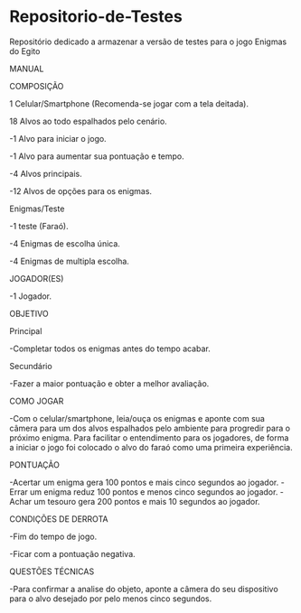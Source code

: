 # Repositorio-de-Testes
Repositório dedicado a armazenar a versão de testes para o jogo Enigmas do Egito


MANUAL

COMPOSIÇÃO

1 Celular/Smartphone (Recomenda-se jogar com a tela deitada).

18 Alvos ao todo espalhados pelo cenário.

-1 Alvo para iniciar o jogo.

-1 Alvo para aumentar sua pontuação e tempo.

-4 Alvos principais.

-12 Alvos de opções para os enigmas.

Enigmas/Teste

-1 teste (Faraó).

-4 Enigmas de escolha única.

-4 Enigmas de multipla escolha.

JOGADOR(ES)

-1 Jogador.

OBJETIVO

Principal

-Completar todos os enigmas antes do tempo acabar.

Secundário

-Fazer a maior pontuação e obter a melhor avaliação.

COMO JOGAR

-Com o celular/smartphone, leia/ouça os enigmas e aponte com sua câmera para um dos alvos espalhados pelo ambiente para progredir para o próximo enigma. Para facilitar o entendimento para os jogadores, de forma a iniciar o jogo foi colocado o alvo do faraó como uma primeira experiência.

PONTUAÇÃO

-Acertar um enigma gera 100 pontos e mais cinco segundos ao jogador.
-Errar um enigma reduz 100 pontos e menos cinco segundos ao jogador.
-Achar um tesouro gera 200 pontos e mais 10 segundos ao jogador.

CONDIÇÕES DE DERROTA

-Fim do tempo de jogo.

-Ficar com a pontuação negativa.

QUESTÕES TÉCNICAS

-Para confirmar a analise do objeto, aponte a câmera do seu dispositivo para o alvo desejado por pelo menos cinco segundos.
